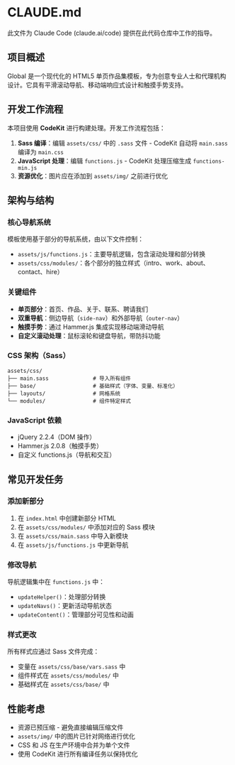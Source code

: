 # CLAUDE.md

此文件为 Claude Code (claude.ai/code) 提供在此代码仓库中工作的指导。

## 项目概述

Global 是一个现代化的 HTML5 单页作品集模板，专为创意专业人士和代理机构设计。它具有平滑滚动导航、移动端响应式设计和触摸手势支持。

## 开发工作流程

本项目使用 **CodeKit** 进行构建处理。开发工作流程包括：

1. **Sass 编译**：编辑 `assets/css/` 中的 `.sass` 文件 - CodeKit 自动将 `main.sass` 编译为 `main.css`
2. **JavaScript 处理**：编辑 `functions.js` - CodeKit 处理压缩生成 `functions-min.js`
3. **资源优化**：图片应在添加到 `assets/img/` 之前进行优化

## 架构与结构

### 核心导航系统
模板使用基于部分的导航系统，由以下文件控制：
- `assets/js/functions.js`：主要导航逻辑，包含滚动处理和部分转换
- `assets/css/modules/`：各个部分的独立样式（intro、work、about、contact、hire）

### 关键组件
- **单页部分**：首页、作品、关于、联系、聘请我们
- **双重导航**：侧边导航（`side-nav`）和外部导航（`outer-nav`）
- **触摸手势**：通过 Hammer.js 集成实现移动端滑动导航
- **自定义滚动处理**：鼠标滚轮和键盘导航，带防抖功能

### CSS 架构（Sass）
```
assets/css/
├── main.sass              # 导入所有组件
├── base/                  # 基础样式（字体、变量、标准化）
├── layouts/               # 网格系统
└── modules/               # 组件特定样式
```

### JavaScript 依赖
- jQuery 2.2.4（DOM 操作）
- Hammer.js 2.0.8（触摸手势）
- 自定义 functions.js（导航和交互）

## 常见开发任务

### 添加新部分
1. 在 `index.html` 中创建新部分 HTML
2. 在 `assets/css/modules/` 中添加对应的 Sass 模块
3. 在 `assets/css/main.sass` 中导入新模块
4. 在 `assets/js/functions.js` 中更新导航

### 修改导航
导航逻辑集中在 `functions.js` 中：
- `updateHelper()`：处理部分转换
- `updateNavs()`：更新活动导航状态
- `updateContent()`：管理部分可见性和动画

### 样式更改
所有样式应通过 Sass 文件完成：
- 变量在 `assets/css/base/vars.sass` 中
- 组件样式在 `assets/css/modules/` 中
- 基础样式在 `assets/css/base/` 中

## 性能考虑

- 资源已预压缩 - 避免直接编辑压缩文件
- `assets/img/` 中的图片已针对网络进行优化
- CSS 和 JS 在生产环境中合并为单个文件
- 使用 CodeKit 进行所有编译任务以保持优化